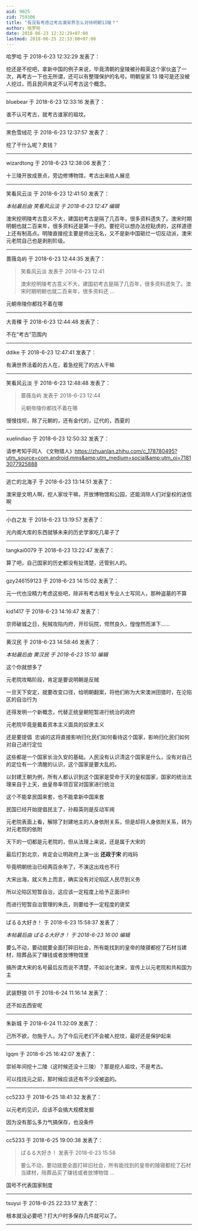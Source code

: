 ```yaml
---
aid: 9025
zid: 759306
title: "有没有考虑过考古澳宋界怎么对待明朝13陵？"
author: 哈罗哈
date: 2018-06-23 12:32:29+07:00
lastmod: 2018-06-25 22:33:00+07:00
---
```


哈罗哈 于 2018-6-23 12:32:29 发表了：

挖还是不挖吧，拿新中国的例子来说，毕竟清朝的皇陵被孙殿英这个家伙盗了一次，再考古一下也无所谓，还可以有整理保护的名号。明朝皇家 13 陵可是还没被人挖过，而且民间肯定不认可考古这个概念。

---

bluebear 于 2018-6-23 12:33:16 发表了：

谁不认可考古，就考古谁家的祖坟。

---

黑色雪绒花 于 2018-6-23 12:37:57 发表了：

挖了干什么呢？卖钱？

---

wizardtong 于 2018-6-23 12:38:06 发表了：

十三陵开放成景点，旁边修博物馆，考古出来给人展览

---

笑看风云淡 于 2018-6-23 12:41:50 发表了：

_本帖最后由 笑看风云淡 于 2018-6-23 12:47 编辑_

澳宋挖明陵考古意义不大，建国初考古是隔了几百年，很多资料遗失了。澳宋时期明朝也就二百来年，很多资料还是第一手的。要挖可以想办法挖鞑虏的，这样道德上还有制高点。明陵直接挖主要是师出无名，又不是新中国砸烂一切反动派，澳宋元老院自己也是剥削阶级。

---

蔷薇岛屿 于 2018-6-23 12:44:35 发表了：

> 笑看风云淡 发表于 2018-6-23 12:41
>
> 澳宋挖明陵考古意义不大，建国初考古是隔了几百年，很多资料遗失了。澳宋时期明朝也就二百来年，很多资料还 ...

元朝帝陵你都找不着在哪

---

大青稞 于 2018-6-23 12:44:48 发表了：

不在“考古”范围内

---

ddike 于 2018-6-23 12:47:41 发表了：

有满世界活着的古人在，着急挖死了的古人干嘛

---

笑看风云淡 于 2018-6-23 12:48:48 发表了：

> 蔷薇岛屿 发表于 2018-6-23 12:44
>
> 元朝帝陵你都找不着在哪

慢慢找呗，除了元朝的，还有金代的，辽代的，西夏的

---

xuelindiao 于 2018-6-23 12:50:32 发表了：

请参考知乎同人 《文物猎人》https://zhuanlan.zhihu.com/c_178780495?utm_source=com.android.mms&amp;utm_medium=social&amp;utm_oi=71813077925888

---

逃亡的北海子 于 2018-6-23 13:14:51 发表了：

澳宋是文明人啊，挖人家坟干嘛，开放博物馆和公园，还能消除人们对皇权的迷信啊

---

小白之友 于 2018-6-23 13:19:57 发表了：

光内阁大库的东西就够未来的历史学家吃几辈子了

---

tangkai0079 于 2018-6-23 13:22:47 发表了：

算了吧，自己国家的历史都没有扯清楚，还管别人的。

---

gzy246159123 于 2018-6-23 14:15:02 发表了：

元一代也没精力考虑这些吧，除非有考古相关专业人士写同人，那种盗墓的不算

---

kid1417 于 2018-6-23 14:16:47 发表了：

京师破城之日，髡贼攻陷内府，开珍玩院，愕然良久，惶惶然而涕下……

---

黄汉民 于 2018-6-23 14:58:46 发表了：

_本帖最后由 黄汉民 于 2018-6-23 15:10 编辑_

这个你就想多了

元老院攻略阶段，肯定是要说明朝是反贼

一旦天下安定，就要改变口径，给明朝翻案，将他们称为大宋澳洲田猎时，在沦陷区的自治行为

还得发明一个新概念，代替正统皇朝短暂进行统治的政府

元老院毕竟是戴着资本主义面具的奴隶主义

还是要提倡&nbsp;&nbsp;忠诚的这将直接影响归化民们如何看待这个国家，影响归化民们如何对自己进行定位

这些都是一个国家长治久安的基础。人民没有认识清这个国家是什么，没有对自己的定位有一个清醒的认识，这个国家是要大乱的。

以封建王朝为例，所有人都认识到这个国家是受命于天的皇权国家，国家的统治法理来自于上天，由皇帝率领百官对国家进行统治

这个不能拿民国来套，也不能拿新中国来套

民国已经开始提倡民主了，孙殿英则是反动军阀

元老院表面上看，解除了封建地主的人身依附关系，但是却将人身依附关系，转为对元老院的依附

天下的一切都是元老院的，但从法理上来说，还是属于大宋的

最后打到北京，肯定会让明政府上演一出 **还政于宋** 的戏码

毕竟明朝统治已经两百余年了，不演这出戏也不行

大宋出海，就义务上而言，确实没有对沦陷区人民尽到义务

所以沦陷区短暂自治，这应该一定程度上给予正面评价

而进行短暂自治管理的朱氏，则要给予一定程度的褒奖

---

ぱるる大好き！ 于 2018-6-23 15:58:37 发表了：

_本帖最后由 ぱるる大好き！ 于 2018-6-23 16:00 编辑_

要么不动，要动就要全面打碎旧社会，所有能找到的皇帝的陵寝都挖了石材当建材，陪葬品买了赚钱或者放博物馆里

搞所谓大宋的名号最后反而说不清楚，不如淡化澳宋，宣传上以元老院和共和国为主

---

武装野狼 01 于 2018-6-24 11:16:14 发表了：

还不如去西安呢

---

朱新城 于 2018-6-24 11:32:09 发表了：

己所不欲，勿施于人。为了今后元老们不会被人挖坟，最好还是保护起来

---

lgqm 于 2018-6-25 16:42:07 发表了：

崇祯年间挖十二陵（这时候还没十三陵）？那是挖人祖坟，不是考古。

可以找找元之前，那时候应该还有不少没被盗的。

---

cc5233 于 2018-6-25 18:41:32 发表了：

以元老的见识，应该不会搞大规模发掘

因为没有那么多力气搞保存，也没条件

---

cc5233 于 2018-6-25 19:00:38 发表了：

> ぱるる大好き！ 发表于 2018-6-23 15:58
>
> 要么不动，要动就要全面打碎旧社会，所有能找到的皇帝的陵寝都挖了石材当建材，陪葬品买了赚钱或者放博物馆 ...

国号不代表国家制度

---

tsuyui 于 2018-6-25 22:33:17 发表了：

根本就没必要吧？打大户时多保存几件就可以了。

---
